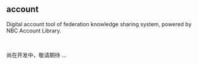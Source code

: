 account
-------

Digital account tool of federation knowledge sharing system, powered by NBC Account Library.

&nbsp;

尚在开发中，敬请期待 ...

